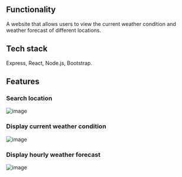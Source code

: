 ## Functionality
A website that allows users to view the current weather condition and weather forecast of different locations.

## Tech stack
Express, React, Node.js, Bootstrap.

## Features
### Search location
![image](https://user-images.githubusercontent.com/118338730/204729692-fe91d467-9a63-41b8-9698-8ebfa032b564.png)
### Display current weather condition
![image](https://user-images.githubusercontent.com/118338730/204729778-abdae23f-afee-49c3-926f-8ce11fa28d91.png)
### Display hourly weather forecast
![image](https://user-images.githubusercontent.com/118338730/204729848-d9c8fdac-e0c9-4308-940d-364add93d753.png)
